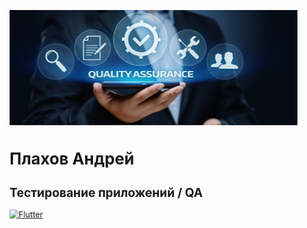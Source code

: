 ![Header](https://github.com/zproggit/zproggit/blob/master/assets/logo.jpg)
 
# Плахов Андрей 
## Тестирование приложений / QA
 
[![Flutter](https://img.shields.io/badge/Telegram-45B5EF?style=plastic&logo=Telegram&)](https://t.me/zuprog)